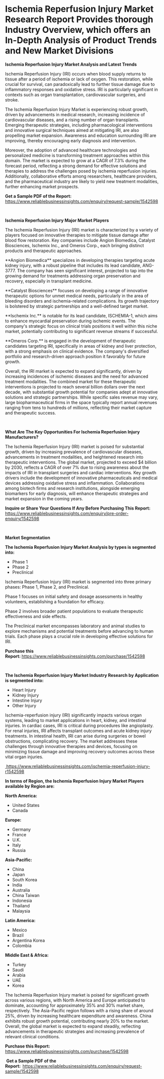 <p><h1>Ischemia Reperfusion Injury Market Research Report Provides thorough Industry Overview, which offers an In-Depth Analysis of Product Trends and New Market Divisions</h1></p><p><strong>Ischemia Reperfusion Injury Market Analysis and Latest Trends</strong></p>
<p><p>Ischemia Reperfusion Injury (IRI) occurs when blood supply returns to tissue after a period of ischemia or lack of oxygen. This restoration, while crucial for survival, can paradoxically lead to further tissue damage due to inflammatory responses and oxidative stress. IRI is particularly significant in contexts such as organ transplantation, cardiovascular surgeries, and stroke. </p><p>The Ischemia Reperfusion Injury Market is experiencing robust growth, driven by advancements in medical research, increasing incidence of cardiovascular diseases, and a rising number of organ transplants. Emerging therapeutic strategies, including pharmacological interventions and innovative surgical techniques aimed at mitigating IRI, are also propelling market expansion. Awareness and education surrounding IRI are improving, thereby encouraging early diagnosis and intervention.</p><p>Moreover, the adoption of advanced healthcare technologies and personalized medicine is transforming treatment approaches within this domain. The market is expected to grow at a CAGR of 7.3% during the forecast period, reflecting a strong demand for effective solutions and therapies to address the challenges posed by ischemia reperfusion injuries. Additionally, collaborative efforts among researchers, healthcare providers, and the pharmaceutical industry are likely to yield new treatment modalities, further enhancing market prospects.</p></p>
<p><strong>Get a Sample PDF of the Report:&nbsp;</strong> <a href="https://www.reliablebusinessinsights.com/enquiry/request-sample/1542598?utm_campaign=2238&utm_medium=2&utm_source=Github&utm_content=ia&utm_term=13042025&utm_id=ischemia-reperfusion-injury">https://www.reliablebusinessinsights.com/enquiry/request-sample/1542598</a></p>
<p>&nbsp;</p>
<p><strong>Ischemia Reperfusion Injury Major Market Players</strong></p>
<p><p>The Ischemia Reperfusion Injury (IRI) market is characterized by a variety of players focused on innovative therapies to mitigate tissue damage after blood flow restoration. Key companies include Angion Biomedica, Catalyst Biosciences, Ischemix Inc., and Omeros Corp., each bringing distinct products and therapeutic approaches.</p><p>**Angion Biomedica** specializes in developing therapies targeting acute kidney injury, with a robust pipeline that includes its lead candidate, ANG-3777. The company has seen significant interest, projected to tap into the growing demand for treatments addressing organ preservation and recovery, especially in transplant medicine.</p><p>**Catalyst Biosciences** focuses on developing a range of innovative therapeutic options for unmet medical needs, particularly in the area of bleeding disorders and ischemia-related complications. Its growth trajectory is bolstered by strategic partnerships and a well-defined target market.</p><p>**Ischemix Inc.** is notable for its lead candidate, ISCHEMIA-1, which aims to enhance myocardial preservation during ischemic events. The company's strategic focus on clinical trials positions it well within this niche market, potentially contributing to significant revenue streams if successful.</p><p>**Omeros Corp.** is engaged in the development of therapeutic candidates targeting IRI, specifically in areas of kidney and liver protection, with a strong emphasis on clinical evidence. The company's diversified portfolio and research-driven approach position it favorably for future growth.</p><p>Overall, the IRI market is expected to expand significantly, driven by increasing incidences of ischemic diseases and the need for advanced treatment modalities. The combined market for these therapeutic interventions is projected to reach several billion dollars over the next decade, with substantial growth potential for companies adept at innovative solutions and strategic partnerships. While specific sales revenue may vary, large biopharmaceutical firms in the space typically report annual revenues ranging from tens to hundreds of millions, reflecting their market capture and therapeutic success.</p></p>
<p>&nbsp;</p>
<p><strong>What Are The Key Opportunities For Ischemia Reperfusion Injury Manufacturers?</strong></p>
<p><p>The Ischemia Reperfusion Injury (IRI) market is poised for substantial growth, driven by increasing prevalence of cardiovascular diseases, advancements in treatment modalities, and heightened research into therapeutic interventions. The global market, projected to exceed $4 billion by 2030, reflects a CAGR of over 7% due to rising awareness about the impacts of IRI in transplant surgeries and cardiac interventions. Key growth drivers include the development of innovative pharmaceuticals and medical devices addressing oxidative stress and inflammation. Collaborations among biotech firms and research institutions, alongside emerging biomarkers for early diagnosis, will enhance therapeutic strategies and market expansion in the coming years.</p></p>
<p><strong>Inquire or Share Your Questions If Any Before Purchasing This Report:</strong> <a href="https://www.reliablebusinessinsights.com/enquiry/pre-order-enquiry/1542598?utm_campaign=2238&utm_medium=2&utm_source=Github&utm_content=ia&utm_term=13042025&utm_id=ischemia-reperfusion-injury">https://www.reliablebusinessinsights.com/enquiry/pre-order-enquiry/1542598</a></p>
<p>&nbsp;</p>
<p><strong>Market Segmentation</strong></p>
<p><strong>The Ischemia Reperfusion Injury Market Analysis by types is segmented into:</strong></p>
<p><ul><li>Phase 1</li><li>Phase 2</li><li>Preclinical</li></ul></p>
<p><p>Ischemia Reperfusion Injury (IRI) market is segmented into three primary phases: Phase 1, Phase 2, and Preclinical. </p><p>Phase 1 focuses on initial safety and dosage assessments in healthy volunteers, establishing a foundation for efficacy. </p><p>Phase 2 involves broader patient populations to evaluate therapeutic effectiveness and side effects. </p><p>The Preclinical market encompasses laboratory and animal studies to explore mechanisms and potential treatments before advancing to human trials. Each phase plays a crucial role in developing effective solutions for IRI.</p></p>
<p><strong>Purchase this Report:&nbsp;</strong><a href="https://www.reliablebusinessinsights.com/purchase/1542598?utm_campaign=2238&utm_medium=2&utm_source=Github&utm_content=ia&utm_term=13042025&utm_id=ischemia-reperfusion-injury">https://www.reliablebusinessinsights.com/purchase/1542598</a></p>
<p>&nbsp;</p>
<p><strong>The Ischemia Reperfusion Injury Market Industry Research by Application is segmented into:</strong></p>
<p><ul><li>Heart Injury</li><li>Kidney Injury</li><li>Intestine Injury</li><li>Other Injury</li></ul></p>
<p><p>Ischemia-reperfusion injury (IRI) significantly impacts various organ systems, leading to market applications in heart, kidney, and intestinal injuries. In cardiac cases, IRI is critical during procedures like angioplasty. For renal injuries, IRI affects transplant outcomes and acute kidney injury treatments. In intestinal health, IRI can arise during surgeries or bowel obstructions, complicating recovery. The market addresses these challenges through innovative therapies and devices, focusing on minimizing tissue damage and improving recovery outcomes across these vital organ injuries.</p></p>
<p><a href="https://www.reliablebusinessinsights.com/ischemia-reperfusion-injury-r1542598?utm_campaign=2238&utm_medium=2&utm_source=Github&utm_content=ia&utm_term=13042025&utm_id=ischemia-reperfusion-injury">&nbsp;https://www.reliablebusinessinsights.com/ischemia-reperfusion-injury-r1542598</a></p>
<p><strong>In terms of Region, the Ischemia Reperfusion Injury Market Players available by Region are:</strong></p>
<p>
    <p> <strong> North America: </strong>
        <ul>
            <li>United States</li>
            <li>Canada</li>
        </ul>
        </p> 
    <p> <strong> Europe: </strong>
        <ul>
            <li>Germany</li>
            <li>France</li>
            <li>U.K.</li>
            <li>Italy</li>
            <li>Russia</li>
        </ul>
        </p> 
    <p> <strong> Asia-Pacific: </strong>
        <ul>
            <li>China</li>
            <li>Japan</li>
            <li>South Korea</li>
            <li>India</li>
            <li>Australia</li>
            <li>China Taiwan</li>
            <li>Indonesia</li>
            <li>Thailand</li>
            <li>Malaysia</li>
        </ul>
        </p> 
    <p> <strong> Latin America: </strong>
        <ul>
            <li>Mexico</li>
            <li>Brazil</li>
            <li>Argentina Korea</li>
            <li>Colombia</li>
        </ul>
        </p> 
    <p> <strong> Middle East & Africa: </strong>
        <ul>
            <li>Turkey</li>
            <li>Saudi</li>
            <li>Arabia</li>
            <li>UAE</li>
            <li>Korea</li>
        </ul>
    </p>
    </p>
<p><p>The Ischemia Reperfusion Injury market is poised for significant growth across various regions, with North America and Europe anticipated to dominate, accounting for approximately 35% and 30% market share, respectively. The Asia-Pacific region follows with a rising share of around 25%, driven by increasing healthcare expenditure and awareness. China exhibits robust growth potential, contributing nearly 20% to the market. Overall, the global market is expected to expand steadily, reflecting advancements in therapeutic strategies and increasing prevalence of relevant clinical conditions.</p></p>
<p><strong>Purchase this Report: </strong><a href="https://www.reliablebusinessinsights.com/purchase/1542598?utm_campaign=2238&utm_medium=2&utm_source=Github&utm_content=ia&utm_term=13042025&utm_id=ischemia-reperfusion-injury">https://www.reliablebusinessinsights.com/purchase/1542598</a></p>
<p>&nbsp;<strong>Get a Sample PDF of the Report:&nbsp;&nbsp;</strong><a href="https://www.reliablebusinessinsights.com/enquiry/request-sample/1542598?utm_campaign=2238&utm_medium=2&utm_source=Github&utm_content=ia&utm_term=13042025&utm_id=ischemia-reperfusion-injury">https://www.reliablebusinessinsights.com/enquiry/request-sample/1542598</a></p>
<p><strong></strong></p>
<p><p></p><p></p><p></p></p>